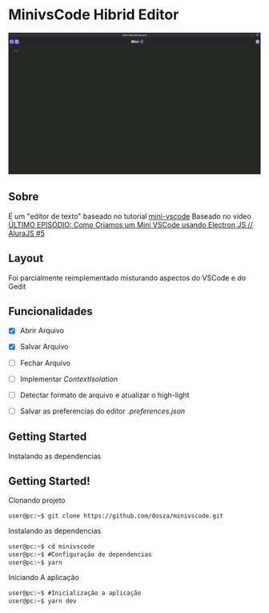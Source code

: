 # MinivsCode Hibrid Editor  #

<p align=center className="logo">
  <img src="https://github.com/dosza/minivscode/blob/main/public/minivscode.png">

Sobre
---
É um "editor de texto" baseado no tutorial [mini-vscode](https://www.youtube.com/watch?v=NOxZ8-hZCZ0&t=520s)
Baseado no vídeo [ÚLTIMO EPISÓDIO: Como Criamos um Mini VSCode usando Electron JS // AluraJS #5](https://www.youtube.com/watch?v=NOxZ8-hZCZ0&t=520s)

Layout
---
Foi parcialmente reimplementado misturando aspectos do VSCode e do Gedit

Funcionalidades
---
- [x]   Abrir Arquivo 
- [x]   Salvar Arquivo 
- [ ]   Fechar Arquivo
- [ ]   Implementar *ContextIsolation*
- [ ]   Detectar formato de arquivo e atualizar o high-light 
- [ ]   Salvar as preferencias do editor *.preferences.json*



Getting Started
---
Instalando as dependencias

Getting Started!
---
Clonando projeto
```console
user@pc:~$ git clone https://github.com/dosza/minivscode.git
```
Instalando as dependencias 
```console
user@pc:~$ cd minivscode
user@pc:~$ #Configuração de dependencias
user@pc:~$ yarn
```
Iniciando A aplicação
```console
user@pc:~$ #Inicialização a aplicação
user@pc:~$ yarn dev
```